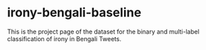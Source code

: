 # irony-bengali-baseline
This is the project page of the dataset for the binary and multi-label classification of irony in Bengali Tweets.
